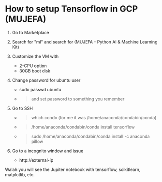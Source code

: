 # How to setup Tensorflow in GCP (MUJEFA)

1. Go to Marketplace 
2. Search for "ml" and search for (MUJEFA - Python AI & Machine Learning Kit)
3. Customize the VM with 
	- 2-CPU option
	- 30GB boot disk
4. Change password for ubuntu user
	- sudo passwd ubuntu
	- > and set password to something you remember

5. Go to SSH
     - > which condo (for me it was /home/anaconda/condabin/conda)
     - > /home/anaconda/condabin/conda install tensorflow
     - > sudo /home/anaconda/condabin/conda install -c anaconda pillow

6. Go to a incognito window and issue 
	- http://external-ip

Walah you will see the Jupiter notebook with tensorflow, scikitlearn, matplotlib, etc.